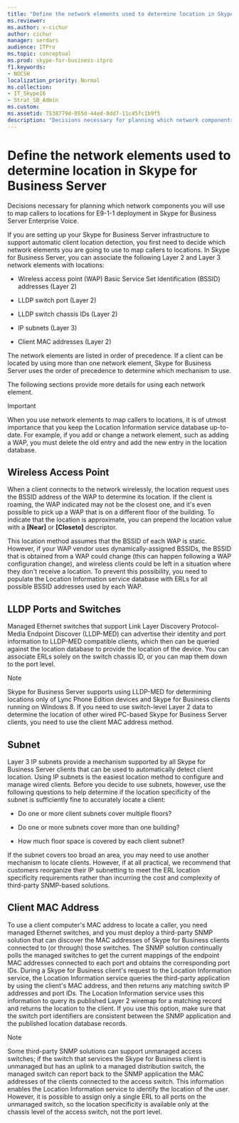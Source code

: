 ```yaml
---
title: "Define the network elements used to determine location in Skype for Business Server"
ms.reviewer: 
ms.author: v-cichur
author: cichur
manager: serdars
audience: ITPro
ms.topic: conceptual
ms.prod: skype-for-business-itpro
f1.keywords:
- NOCSH
localization_priority: Normal
ms.collection: 
- IT_Skype16
- Strat_SB_Admin
ms.custom:
ms.assetid: 7538779d-055d-44ed-8dd7-11c45fc1b9f5
description: "Decisions necessary for planning which network components you will use to map callers to locations for E9-1-1 deployment in Skype for Business Server Enterprise Voice."
---
```


# Define the network elements used to determine location in Skype for Business Server
 
Decisions necessary for planning which network components you will use to map callers to locations for E9-1-1 deployment in Skype for Business Server Enterprise Voice.
  
If you are setting up your Skype for Business Server infrastructure to support automatic client location detection, you first need to decide which network elements you are going to use to map callers to locations. In Skype for Business Server, you can associate the following Layer 2 and Layer 3 network elements with locations:
  
- Wireless access point (WAP) Basic Service Set Identification (BSSID) addresses (Layer 2)
    
- LLDP switch port (Layer 2)
    
- LLDP switch chassis IDs (Layer 2)
    
- IP subnets (Layer 3)
    
- Client MAC addresses (Layer 2)
    
The network elements are listed in order of precedence. If a client can be located by using more than one network element, Skype for Business Server uses the order of precedence to determine which mechanism to use. 
  
The following sections provide more details for using each network element.
  
> [!IMPORTANT]
> When you use network elements to map callers to locations, it is of utmost importance that you keep the Location Information service database up-to-date. For example, if you add or change a network element, such as adding a WAP, you must delete the old entry and add the new entry in the location database. 
  
## Wireless Access Point

When a client connects to the network wirelessly, the location request uses the BSSID address of the WAP to determine its location. If the client is roaming, the WAP indicated may not be the closest one, and it's even possible to pick up a WAP that is on a different floor of the building. To indicate that the location is approximate, you can prepend the location value with a **[Near]** or **[Closeto]** descriptor.
  
This location method assumes that the BSSID of each WAP is static. However, if your WAP vendor uses dynamically-assigned BSSIDs, the BSSID that is obtained from a WAP could change (this can happen following a WAP configuration change), and wireless clients could be left in a situation where they don't receive a location. To prevent this possibility, you need to populate the Location Information service database with ERLs for all possible BSSID addresses used by each WAP. 
  
## LLDP Ports and Switches

Managed Ethernet switches that support Link Layer Discovery Protocol-Media Endpoint Discover (LLDP-MED) can advertise their identity and port information to LLDP-MED compatible clients, which then can be queried against the location database to provide the location of the device. You can associate ERLs solely on the switch chassis ID, or you can map them down to the port level.
  
> [!NOTE]
> Skype for Business Server supports using LLDP-MED for determining locations only of Lync Phone Edition devices and Skype for Business clients running on Windows 8. If you need to use switch-level Layer 2 data to determine the location of other wired PC-based Skype for Business Server clients, you need to use the client MAC address method. 
  
## Subnet

Layer 3 IP subnets provide a mechanism supported by all Skype for Business Server clients that can be used to automatically detect client location. Using IP subnets is the easiest location method to configure and manage wired clients. Before you decide to use subnets, however, use the following questions to help determine if the location specificity of the subnet is sufficiently fine to accurately locate a client:
  
- Do one or more client subnets cover multiple floors?
    
- Do one or more subnets cover more than one building?
    
- How much floor space is covered by each client subnet?
    
If the subnet covers too broad an area, you may need to use another mechanism to locate clients. However, if at all practical, we recommend that customers reorganize their IP subnetting to meet the ERL location specificity requirements rather than incurring the cost and complexity of third-party SNMP-based solutions.
  
## Client MAC Address

To use a client computer's MAC address to locate a caller, you need managed Ethernet switches, and you must deploy a third-party SNMP solution that can discover the MAC addresses of Skype for Business clients connected to (or through) those switches. The SNMP solution continually polls the managed switches to get the current mappings of the endpoint MAC addresses connected to each port and obtains the corresponding port IDs. During a Skype for Business client's request to the Location Information service, the Location Information service queries the third-party application by using the client's MAC address, and then returns any matching switch IP addresses and port IDs. The Location Information service uses this information to query its published Layer 2 wiremap for a matching record and returns the location to the client. If you use this option, make sure that the switch port identifiers are consistent between the SNMP application and the published location database records.
  
> [!NOTE]
> Some third-party SNMP solutions can support unmanaged access switches; if the switch that services the Skype for Business client is unmanaged but has an uplink to a managed distribution switch, the managed switch can report back to the SNMP application the MAC addresses of the clients connected to the access switch. This information enables the Location Information service to identify the location of the user. However, it is possible to assign only a single ERL to all ports on the unmanaged switch, so the location specificity is available only at the chassis level of the access switch, not the port level. 
  

